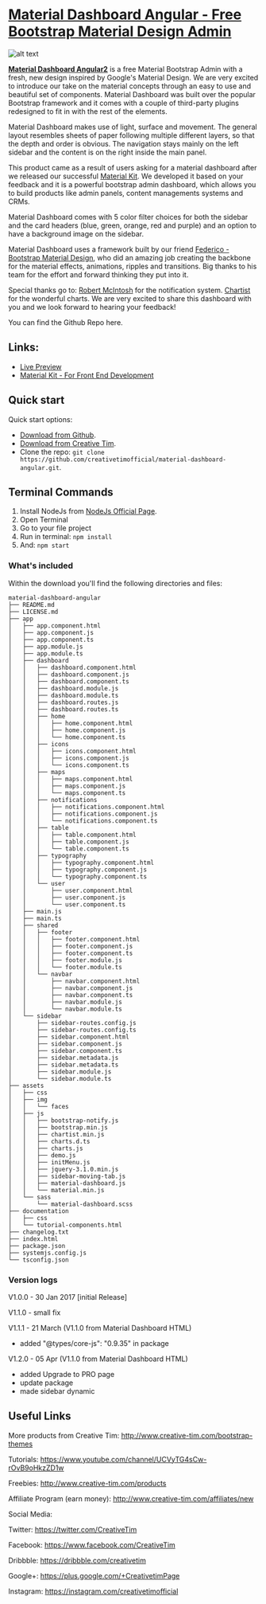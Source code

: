 # [Material Dashboard Angular - Free Bootstrap Material Design Admin](https://www.creative-tim.com/product/material-dashboard-angular2)

![alt text](http://s3.amazonaws.com/creativetim_bucket/products/53/original/opt_md_angular_thumbnail.jpg "Material Dashboard Angular 2 Free")

**[Material Dashboard Angular2](https://www.creative-tim.com/product/material-dashboard-angular2/)** is a free Material Bootstrap Admin with a fresh, new design inspired by Google's Material Design. We are very excited to introduce our take on the material concepts through an easy to use and beautiful set of components. Material Dashboard was built over the popular Bootstrap framework and it comes with a couple of third-party plugins redesigned to fit in with the rest of the elements.

Material Dashboard makes use of light, surface and movement. The general layout resembles sheets of paper following multiple different layers, so that the depth and order is obvious. The navigation stays mainly on the left sidebar and the content is on the right inside the main panel.

This product came as a result of users asking for a material dashboard after we released our successful [Material Kit](http://www.creative-tim.com/product/material-kit). We developed it based on your feedback and it is a powerful bootstrap admin dashboard, which allows you to build products like admin panels, content managements systems and CRMs.

Material Dashboard comes with 5 color filter choices for both the sidebar and the card headers (blue, green, orange, red and purple) and an option to have a background image on the sidebar.

Material Dashboard uses a framework built by our friend [Federico - Bootstrap Material Design](http://fezvrasta.github.io/bootstrap-material-design/), who did an amazing job creating the backbone for the material effects, animations, ripples and transitions. Big thanks to his team for the effort and forward thinking they put into it.

Special thanks go to:
[Robert McIntosh](https://github.com/mouse0270/bootstrap-notify) for the notification system.
[Chartist](https://gionkunz.github.io/chartist-js/) for the wonderful charts.
We are very excited to share this dashboard with you and we look forward to hearing your feedback!

You can find the Github Repo here.

## Links:

+ [Live Preview](https://www.creative-tim.com/product/material-dashboard-angular2)
+ [Material Kit - For Front End Development](http://www.creative-tim.com/product/material-kit?ref=github-md-angular)

## Quick start

Quick start options:

- [Download from Github](https://github.com/creativetimofficial/material-dashboard-angular/archive/master.zip).
- [Download from Creative Tim](http://www.creative-tim.com/product/material-dashboard-angular2).
- Clone the repo: `git clone https://github.com/creativetimofficial/material-dashboard-angular.git`.

## Terminal Commands

1. Install NodeJs from [NodeJs Official Page](https://nodejs.org/en).
2. Open Terminal
3. Go to your file project
4. Run in terminal: ```npm install```
5. And: ```npm start```

### What's included

Within the download you'll find the following directories and files:

```
material-dashboard-angular
├── README.md
├── LICENSE.md
├── app
│   ├── app.component.html
│   ├── app.component.js
│   ├── app.component.ts
│   ├── app.module.js
│   ├── app.module.ts
│   ├── dashboard
│   │   ├── dashboard.component.html
│   │   ├── dashboard.component.js
│   │   ├── dashboard.component.ts
│   │   ├── dashboard.module.js
│   │   ├── dashboard.module.ts
│   │   ├── dashboard.routes.js
│   │   ├── dashboard.routes.ts
│   │   ├── home
│   │   │   ├── home.component.html
│   │   │   ├── home.component.js
│   │   │   └── home.component.ts
│   │   ├── icons
│   │   │   ├── icons.component.html
│   │   │   ├── icons.component.js
│   │   │   └── icons.component.ts
│   │   ├── maps
│   │   │   ├── maps.component.html
│   │   │   ├── maps.component.js
│   │   │   └── maps.component.ts
│   │   ├── notifications
│   │   │   ├── notifications.component.html
│   │   │   ├── notifications.component.js
│   │   │   └── notifications.component.ts
│   │   ├── table
│   │   │   ├── table.component.html
│   │   │   ├── table.component.js
│   │   │   └── table.component.ts
│   │   ├── typography
│   │   │   ├── typography.component.html
│   │   │   ├── typography.component.js
│   │   │   └── typography.component.ts
│   │   └── user
│   │       ├── user.component.html
│   │       ├── user.component.js
│   │       └── user.component.ts
│   ├── main.js
│   ├── main.ts
│   ├── shared
│   │   ├── footer
│   │   │   ├── footer.component.html
│   │   │   ├── footer.component.js
│   │   │   ├── footer.component.ts
│   │   │   ├── footer.module.js
│   │   │   └── footer.module.ts
│   │   └── navbar
│   │       ├── navbar.component.html
│   │       ├── navbar.component.js
│   │       ├── navbar.component.ts
│   │       ├── navbar.module.js
│   │       └── navbar.module.ts
│   └── sidebar
│       ├── sidebar-routes.config.js
│       ├── sidebar-routes.config.ts
│       ├── sidebar.component.html
│       ├── sidebar.component.js
│       ├── sidebar.component.ts
│       ├── sidebar.metadata.js
│       ├── sidebar.metadata.ts
│       ├── sidebar.module.js
│       └── sidebar.module.ts
├── assets
│   ├── css
│   ├── img
│   │   └── faces
│   ├── js
│   │   ├── bootstrap-notify.js
│   │   ├── bootstrap.min.js
│   │   ├── chartist.min.js
│   │   ├── charts.d.ts
│   │   ├── charts.js
│   │   ├── demo.js
│   │   ├── initMenu.js
│   │   ├── jquery-3.1.0.min.js
│   │   ├── sidebar-moving-tab.js
│   │   ├── material-dashboard.js
│   │   └── material.min.js
│   └── sass
│       └── material-dashboard.scss
├── documentation
│   ├── css
│   └── tutorial-components.html
├── changelog.txt
├── index.html
├── package.json
├── systemjs.config.js
└── tsconfig.json

```
### Version logs

V1.0.0 - 30 Jan 2017 [initial Release]

V1.1.0 - small fix

V1.1.1 - 21 March (V1.1.0 from Material Dashboard HTML)
- added "@types/core-js": "0.9.35" in package

V1.2.0 - 05 Apr (V1.1.0 from Material Dashboard HTML)
- added Upgrade to PRO page
- update package
- made sidebar dynamic


## Useful Links

More products from Creative Tim: <http://www.creative-tim.com/bootstrap-themes>

Tutorials: <https://www.youtube.com/channel/UCVyTG4sCw-rOvB9oHkzZD1w>

Freebies: <http://www.creative-tim.com/products>

Affiliate Program (earn money): <http://www.creative-tim.com/affiliates/new>

Social Media:

Twitter: <https://twitter.com/CreativeTim>

Facebook: <https://www.facebook.com/CreativeTim>

Dribbble: <https://dribbble.com/creativetim>

Google+: <https://plus.google.com/+CreativetimPage>

Instagram: <https://instagram.com/creativetimofficial>
